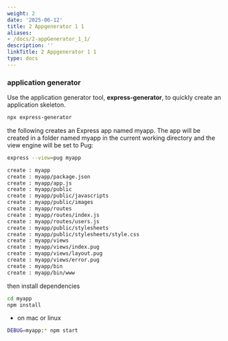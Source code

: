 ```yaml
---
weight: 2
date: '2025-06-12'
title: 2 Appgenerator 1 1
aliases:
- /docs/2-appGenerator_1_1/
description: ''
linkTitle: 2 Appgenerator 1 1
type: docs
---
```


### application generator
Use the application generator tool, **express-generator**, to quickly create an application skeleton.
```bash
npx express-generator
```
the following creates an Express app named myapp. The app will be created in a folder named myapp in the current working directory and the view engine will be set to Pug:
```bash
express --view=pug myapp

create : myapp
create : myapp/package.json
create : myapp/app.js
create : myapp/public
create : myapp/public/javascripts
create : myapp/public/images
create : myapp/routes
create : myapp/routes/index.js
create : myapp/routes/users.js
create : myapp/public/stylesheets
create : myapp/public/stylesheets/style.css
create : myapp/views
create : myapp/views/index.pug
create : myapp/views/layout.pug
create : myapp/views/error.pug
create : myapp/bin
create : myapp/bin/www
```
then install dependencies
```bash
cd myapp
npm install
```
- on mac or linux
```bash
DEBUG=myapp:* npm start
```
